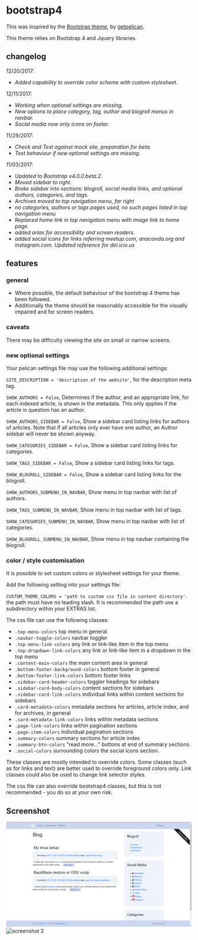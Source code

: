 # bootstrap4 #

This was inspired by the [Bootstrap theme](https://github.com/pelican-themes/bootstrap), by [getpelican](https://github.com/getpelican).

This theme relies on Bootstrap 4 and Jquery libraries.

## changelog ##


12/20/2017:
- *Added capability to override color scheme with custom stylesheet.*

12/11/2017:

- *Working when optional settings are missing.*
- *New options to place category, tag, author and blogroll menus in navbar.*
- *Social media now only icons on footer.*

11/29/2017:

- *Check and Test against mock site, preparation for beta.*
- *Test behaviour if new optional settings are missing.*

11/03/2017:

- *Updated to Bootstrap v4.0.0.beta.2.*
- *Moved sidebar to right.*
- *Broke sidebar into sections: blogroll, social media links, and optional authors, categories, and tags.*
- *Archives moved to top navigation menu, far right*
- *no categories, authors or tags pages used, no such pages listed in top navigation menu*
- *Replaced home link in top navigation menu with image link to home page.*
- *added arias for accessibility and screen readers.*
- *added social icons for links referring meetup.com, anaconda.org and instagram.com. Updated reference for del.icio.us*


## features ##

### general ###

- Where possible, the default behaviour of the bootstrap 4 theme has been followed.
- Additionally the theme should be reasonably accessible for the visually impaired and for screen readers.

### caveats ###

There may be difficulty viewing the site on small or narrow screens.

### new optional settings ###

Your pelican settings file may use the following additional settings:

`SITE_DESCRIPTION = 'description of the website'`, for the description meta tag.

`SHOW_AUTHORS = False`, Determines if the author, and an appropriate link, for each indexed article, is shown in the metadata. This only applies if the article in question has an author.

`SHOW_AUTHORS_SIDEBAR = False`, Show a sidebar card listing links for authors of articles. Note that if all articles only ever have one author, an Author sidebar will never be shown anyway.

`SHOW_CATEGORIES_SIDEBAR = False`, Show a sidebar card listing links for categories.

`SHOW_TAGS_SIDEBAR = False`, Show a sidebar card listing links for tags.

`SHOW_BLOGROLL_SIDEBAR = False`, Show a sidebar card listing links for the blogroll.

`SHOW_AUTHORS_SUBMENU_IN_NAVBAR`, Show menu in top navbar with list of authors.

`SHOW_TAGS_SUBMENU_IN_NAVBAR`, Show menu in top navbar with list of tags.

`SHOW_CATEGORIES_SUBMENU_IN_NAVBAR`, Show menu in top navbar with list of categories.

`SHOW_BLOGROLL_SUBMENU_IN_NAVBAR`, Show menu in top navbar containing the blogroll.

### color / style customisation ###

It is possible to set custom colors or stylesheet settings for your theme.

Add the following setting into your settings file:

`CUSTOM_THEME_COLORS = 'path to custom css file in content directory'`. the path must have no leading slash. It is recommended the path use a subdirectory within your EXTRAS list.

The css file can use the following classes:

- `.top-menu-colors`						top menu in general
- `.navbar-toggle-colors`					navbar toggler
- `.top-menu-link-colors`					any link or link-like item in the top menu
- `.top-dropdown-link-colors`				any link or link-like item in a dropdown in the top menu
- `.content-main-colors`					the main content area in general
- `.bottom-footer-background-colors`		bottom footer in general
- `.bottom-footer-link-colors`				bottom footer links
- `.sidebar-card-header-colors`				toggler headings for sidebars
- `.sidebar-card-body-colors`				content sections for sidebars
- `.sidebar-card-link-colors`				individual links within content sections for sidebars
- `.card-metadata-colors`					metadata sections for articles, article index, and for archives, in general
- `.card-metadata-link-colors`				links within metadata sections
- `.page-link-colors`						links within pagination sections
- `.page-item-colors`						individual pagination sections
- `.summary-colors`                         summary sections for article index
- `.summary-btn-colors`                     "read more..." buttons at end of summary sections.
- `.social-colors`                          surrounding colors the social icons section.

These classes are mostly intended to override colors. Some classes (such as for links and text) are better used to override foreground colors only. Link classes could also
be used to change link selector styles.

The css file can also override bootstrap4 classes, but this is not recommended - you do so at your own risk.

## Screenshot ##

![screenshot](screenshot.png)
![screenshot 2](screenshot_2.png)
